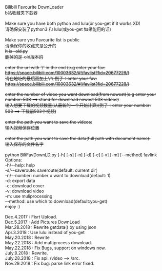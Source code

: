 Bilibili Favourite DownLoader<br>
b站收藏夹下载器<br>
<br>
Make sure you have both python and lulu(or you-get if it works XD)<br>
请确保安装了python3 和 lulu(或you-get 如果能用的话)<br>
<br>
Make sure you Favourite list is public<br>
请确保你的收藏夹是公开的<br>
~~It is -old.py<br>~~
~~删掉的是-old版本的<br>~~
~~<br>~~
~~enter the url with '/' in the end (e.g enter your fav: https://space.bilibili.com/10003632/#!/favlist?fid=20677228/)~~<br>
~~请在地址的最后面加上'/'( 例子：enter your fav: https://space.bilibili.com/10003632/#!/favlist?fid=20677228/)~~<br>
~~<br>~~
~~enter the number of video you want download(from newest)(e.g enter your number: 503 ==> stand for download newest 503 videos)<br>~~
~~输入想要下载的视频数量(从最新的一个开始计算)(例子：enter your number: 503 ==> 下载前503个视频)<br>~~
~~<br>~~
~~enter the path you want to save the videos:<br>~~
~~输入视频保存位置<br>~~
~~<br>~~
~~enter the path you want to save the data(full path with document name):<br>~~
~~输入保存的文件名字<br>~~
<br>
python BiliFavDownLD.py [-h] [-s] [-n] [-d] [-c] [-v] [-m] [--method] favlink<br>
Options:<br>
-h/--help: help<br>
-s/--saveroute: saveroute(default: current dir)<br>
-n/--number: number u want to download(default: 1)<br>
-d: export data<br>
-c: download cover<br>
-v: download video<br>
-m: use muliprocessing<br>
--method: use which to download(default:you-get)<br>
enjoy :)<br>
<br>
Dec.4.2017 : Fisrt Upload.<br>
Dec.5.2017 : Add Pictures DownLoad<br>
Mar.28.2018 : Rewrite getdata() by using json<br>
Apr.3.2018 : Use lulu instead of you-get<br>
May.20.2018 : Rewrite<br>
May.22.2018 : Add multiprocess download.<br>
May.22.2018 : Fix Bugs, support on windows now.<br>
July.9.2018 : Rewrite.<br>
July.28.2018 : Fix api. /video --> /arc.<br>
Nov.29.2018 : Fix bug: parse link error fixed.<br>